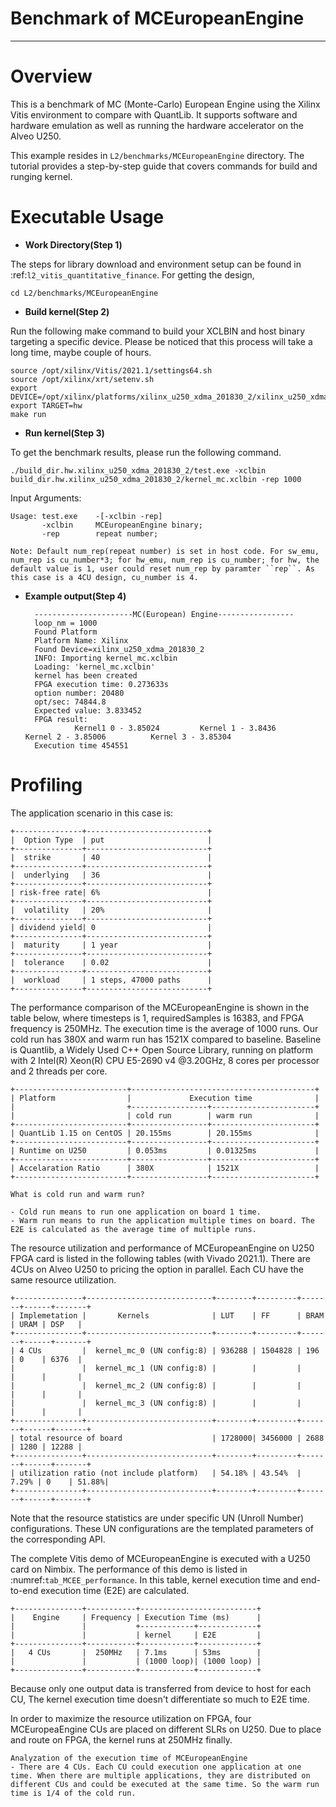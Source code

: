 # Benchmark of MCEuropeanEngine
*************************************************


Overview
========
This is a benchmark of MC (Monte-Carlo) European Engine using the Xilinx Vitis environment to compare with QuantLib.  It supports software and hardware emulation as well as running the hardware accelerator on the Alveo U250.

This example resides in ``L2/benchmarks/MCEuropeanEngine`` directory. The tutorial provides a step-by-step guide that covers commands for build and runging kernel.


Executable Usage
================

* **Work Directory(Step 1)**

The steps for library download and environment setup can be found in :ref:`l2_vitis_quantitative_finance`. For getting the design,

    cd L2/benchmarks/MCEuropeanEngine

* **Build kernel(Step 2)**

Run the following make command to build your XCLBIN and host binary targeting a specific device. Please be noticed that this process will take a long time, maybe couple of hours.

    source /opt/xilinx/Vitis/2021.1/settings64.sh
    source /opt/xilinx/xrt/setenv.sh
    export DEVICE=/opt/xilinx/platforms/xilinx_u250_xdma_201830_2/xilinx_u250_xdma_201830_2.xpfm
    export TARGET=hw
    make run 

* **Run kernel(Step 3)**

To get the benchmark results, please run the following command.

    ./build_dir.hw.xilinx_u250_xdma_201830_2/test.exe -xclbin build_dir.hw.xilinx_u250_xdma_201830_2/kernel_mc.xclbin -rep 1000

Input Arguments:

    Usage: test.exe    -[-xclbin -rep]
           -xclbin     MCEuropeanEngine binary;
           -rep        repeat number; 

    Note: Default num_rep(repeat number) is set in host code. For sw_emu, num_rep is cu_number*3; for hw_emu, num_rep is cu_number; for hw, the default value is 1, user could reset num_rep by paramter ``rep``. As this case is a 4CU design, cu_number is 4.   

* **Example output(Step 4)** 

        ----------------------MC(European) Engine-----------------
        loop_nm = 1000
        Found Platform
        Platform Name: Xilinx
        Found Device=xilinx_u250_xdma_201830_2
        INFO: Importing kernel_mc.xclbin
        Loading: 'kernel_mc.xclbin'
        kernel has been created
        FPGA execution time: 0.273633s
        option number: 20480
        opt/sec: 74844.8
        Expected value: 3.833452
        FPGA result:
                 Kernel1 0 - 3.85024         Kernel 1 - 3.8436           Kernel 2 - 3.85006          Kernel 3 - 3.85304
        Execution time 454551


Profiling 
==========

The application scenario in this case is:

    +---------------+---------------------------+
    |  Option Type  | put                       |
    +---------------+---------------------------+
    |  strike       | 40                        |
    +---------------+---------------------------+
    |  underlying   | 36                        |
    +---------------+---------------------------+
    | risk-free rate| 6%                        |
    +---------------+---------------------------+
    |  volatility   | 20%                       |
    +---------------+---------------------------+
    | dividend yield| 0                         |
    +---------------+---------------------------+
    |  maturity     | 1 year                    |
    +---------------+---------------------------+
    |  tolerance    | 0.02                      |
    +---------------+---------------------------+
    |  workload     | 1 steps, 47000 paths      |
    +---------------+---------------------------+

The performance comparison of the MCEuropeanEngine is shown in the table below, where timesteps is 1, requiredSamples is 16383, and FPGA frequency is 250MHz. The execution time is the average of 1000 runs. 
Our cold run has 380X and warm run has 1521X compared to baseline.
Baseline is Quantlib, a Widely Used C++ Open Source Library, running on platform with 2 Intel(R) Xeon(R) CPU E5-2690 v4 @3.20GHz, 8 cores per processor and 2 threads per core.

    +-------------------------+-----------------------------------------+
    | Platform                |             Execution time              |
    |                         +-----------------+-----------------------+
    |                         | cold run        | warm run              |
    +-------------------------+-----------------+-----------------------+
    | QuantLib 1.15 on CentOS | 20.155ms        | 20.155ms              |
    +-------------------------+-----------------+-----------------------+
    | Runtime on U250         | 0.053ms         | 0.01325ms             |
    +-------------------------+-----------------+-----------------------+
    | Accelaration Ratio      | 380X            | 1521X                 |
    +-------------------------+-----------------+-----------------------+

    What is cold run and warm run? 

    - Cold run means to run one application on board 1 time. 
    - Warm run means to run the application multiple times on board. The E2E is calculated as the average time of multiple runs.
 
The resource utilization and performance of MCEuropeanEngine on U250 FPGA card is listed in the following tables (with Vivado 2021.1).
There are 4CUs on Alveo U250 to pricing the option in parallel. Each CU have the same resource utilization.

    +---------------+----------------------------+--------+---------+-------+------+-------+
    | Implemetation |       Kernels              | LUT    | FF      | BRAM  | URAM | DSP   |
    +---------------+----------------------------+--------+---------+-------+------+-------+
    | 4 CUs         |  kernel_mc_0 (UN config:8) | 936288 | 1504828 | 196   | 0    | 6376  |
    |               |  kernel_mc_1 (UN config:8) |        |         |       |      |       |
    |               |  kernel_mc_2 (UN config:8) |        |         |       |      |       |
    |               |  kernel_mc_3 (UN config:8) |        |         |       |      |       |
    +---------------+----------------------------+--------+---------+-------+------+-------+
    | total resource of board                    | 1728000| 3456000 | 2688  | 1280 | 12288 |
    +---------------+----------------------------+--------+---------+-------+------+-------+
    | utilization ratio (not include platform)   | 54.18% | 43.54%  | 7.29% | 0    | 51.88%|
    +---------------+----------------------------+--------+---------+-------+------+-------+

Note that the resource statistics are under specific UN (Unroll Number) configurations. These UN configurations are the templated parameters of the corresponding API.

The complete Vitis demo of MCEuropeanEngine is executed with a U250 card on Nimbix. 
The performance of this demo is listed in :numref:`tab_MCEE_performance`. In this table, kernel execution time and end-to-end execution time (E2E) are calculated. 

    +---------------+-----------+--------------------------+
    |    Engine     | Frequency | Execution Time (ms)      |
    |               |           +------------+-------------+
    |               |           | kernel     | E2E         | 
    +---------------+-----------+------------+-------------+
    |   4 CUs       |  250MHz   | 7.1ms      | 53ms        |  
    |               |           | (1000 loop)| (1000 loop) |   
    +---------------+-----------+------------+-------------+

Because only one output data is transferred from device to host for each CU, The kernel execution time doesn't differentiate so much to E2E time.


In order to maximize the resource utilization on FPGA, four MCEuropeaEngine CUs are placed on different SLRs on U250. Due to place and route on FPGA, the kernel runs at 250MHz finally. 

    Analyzation of the execution time of MCEuropeanEngine
    - There are 4 CUs. Each CU could execution one application at one time. When there are multiple applications, they are distributed on different CUs and could be executed at the same time. So the warm run time is 1/4 of the cold run.

